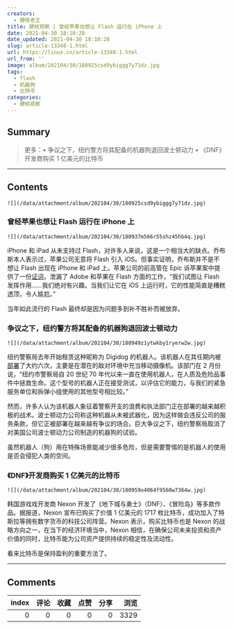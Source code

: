 ```yaml
---
creators:
  - 硬核老王
title: 硬核观察 | 曾经苹果也想让 Flash 运行在 iPhone 上
date: 2021-04-30 18:10:28
date_updated: 2021-04-30 18:10:28
slug: article-13348-1.html
url: https://linux.cn/article-13348-1.html
url_from: ''
image: album/202104/30/180925csd9ybiggg7y71dz.jpg
tags:
  - flash
  - 机器狗
  - 比特币
categories:
  - 硬核观察
---
```


## Summary

> 更多：• 争议之下，纽约警方将其配备的机器狗退回波士顿动力 • 《DNF》开发商购买 1 亿美元的比特币

***

<!-- more -->

## Contents

`![](/data/attachment/album/202104/30/180925csd9ybiggg7y71dz.jpg)`

### 曾经苹果也想让 Flash 运行在 iPhone 上

`![](/data/attachment/album/202104/30/180937m566r55shz45hb4q.jpg)`

iPhone 和 iPad 从未支持过 Flash，对许多人来说，这是一个相当大的缺点。乔布斯本人表示过，苹果公司无意将 Flash 引入 iOS。但事实证明，乔布斯并不是不想让 Flash 出现在 iPhone 和 iPad 上。苹果公司的前高管在 Epic 诉苹果案中提供了一份[证词](https://9to5mac.com/2021/04/27/apple-tried-to-help-adobe-bring-flash-to-ios-but-the-results-were-embarrassing/)，泄漏了 Adobe 和苹果在 Flash 方面的工作，“我们试图让 Flash 发挥作用……我们绝对有兴趣。当我们让它在 iOS 上运行时，它的性能简直是糟糕透顶，令人尴尬。”

当年如此流行的 Flash 最终却是因为问题多到补不胜补而被放弃。

### 争议之下，纽约警方将其配备的机器狗退回波士顿动力

`![](/data/attachment/album/202104/30/180949z1ytwkby1ryerw2w.jpg)`

纽约警察局去年开始租赁这种昵称为 Digidog 的机器人。该机器人在其任期内被[部署](https://linux.cn/article-13312-1.html)了大约六次，主要是在潜在的敌对环境中充当移动摄像机。该部门在 2 月份说，“纽约市警察局自 20 世纪 70 年代以来一直在使用机器人，在人质及危险品事件中拯救生命。这个型号的机器人正在接受测试，以评估它的能力，与我们的紧急服务单位和拆弹小组使用的其他型号相比较。”

然而，许多人认为该机器人象征着警察开支的浪费和执法部门正在部署的越来越积极的战术。波士顿动力公司称这种机器从未被武器化，因为这样做会违反公司的服务条款，但它正被部署在越来越有争议的场合。巨大争议之下，纽约警察局取消了对美国公司波士顿动力公司制造的机器狗的试验。

虽然机器人（狗）用在特殊场景能减少很多危险，但是需要警惕的是机器人的使用是否会侵犯人类的空间。

### 《DNF》开发商购买 1 亿美元的比特币

`![](/data/attachment/album/202104/30/180959o4064f9560w7364w.jpg)`

韩国游戏戏开发商 Nexon 开发了《地下城与勇士》（DNF）、《冒险岛》等多款作品。据报道，Nexon 宣布已购买了价值 1 亿美元的 1717 枚比特币，成功加入了特斯拉等拥有数字货币的科技公司阵营。Nexon 表示，购买比特币也是 Nexon 的战略方向之一，在当下的经济环境当中，Nexon 相信，在确保公司未来投资和资产价值的同时，比特币能为公司资产提供持续的稳定性及流动性。

看来比特币是保持盈利的重要方法了。

***

## Comments


|   index |   评论 |   收藏 |   点赞 |   分享 |   浏览 |
|--------:|-------:|-------:|-------:|-------:|-------:|
|       0 |      0 |      0 |      0 |      0 |   3329 |
